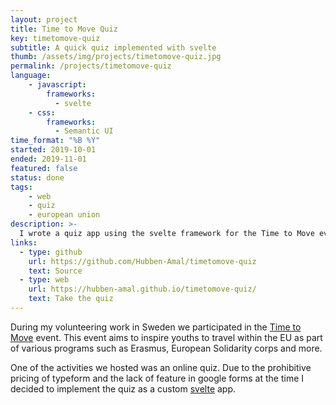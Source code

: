```yaml
---
layout: project
title: Time to Move Quiz
key: timetomove-quiz
subtitle: A quick quiz implemented with svelte
thumb: /assets/img/projects/timetomove-quiz.jpg
permalink: /projects/timetomove-quiz
language: 
    - javascript:
        frameworks:
          - svelte
    - css:
        frameworks:
          - Semantic UI 
time_format: "%B %Y"
started: 2019-10-01
ended: 2019-11-01
featured: false
status: done
tags:
    - web
    - quiz
    - european union
description: >-
  I wrote a quiz app using the svelte framework for the Time to Move event of the European Union.
links:
  - type: github
    url: https://github.com/Hubben-Amal/timetomove-quiz
    text: Source
  - type: web
    url: https://hubben-amal.github.io/timetomove-quiz/
    text: Take the quiz
---
```


During my volunteering work in Sweden we participated in the [Time to Move](https://timetomove.eurodesk.eu/) event. 
This event aims to inspire youths to travel within the EU as part of various programs such as Erasmus, European Solidarity corps and more.

One of the activities we hosted was an online quiz. 
Due to the prohibitive pricing of typeform and the lack of feature in google forms at the time I decided to implement the quiz as a custom [svelte](https://svelte.dev/) app.